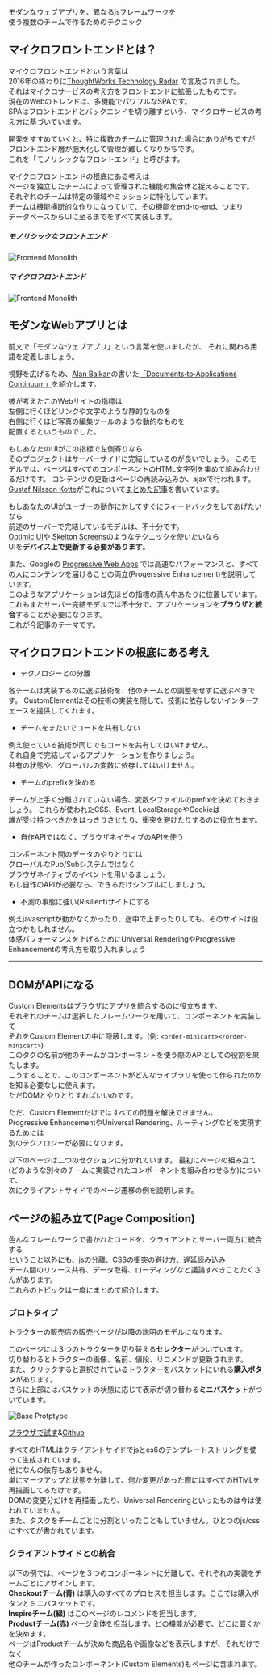 モダンなウェブアプリを、異なるjsフレームワークを  
使う複数のチームで作るためのテクニック

## マイクロフロントエンドとは？

マイクロフロントエンドという言葉は  
2016年の終わりに[ThoughtWorks Technology Radar](https://www.thoughtworks.com/radar/techniques/micro-frontends) 
で言及されました。  
それはマイクロサービスの考え方をフロントエンドに拡張したものです。  
現在のWebのトレンドは、多機能でパワフルなSPAです。  
SPAはフロントエンドとバックエンドを切り離すという、マイクロサービスの考え方に基づいています。

開発をすすめていくと、特に複数のチームに管理された場合にありがちですが  
フロントエンド層が肥大化して管理が難しくなりがちです。  
これを「モノリシックなフロントエンド」と呼びます。  
  
マイクロフロントエンドの根底にある考えは   
ページを独立したチームによって管理された機能の集合体と捉えることです。  
それぞれのチームは特定の領域やミッションに特化しています。  
チームは機能横断的な作りになっていて、その機能をend-to-end、つまり  
データベースからUIに至るまでをすべて実装します。

##### モノリシックなフロントエンド

![Frontend Monolith](https://micro-frontends.org/ressources/diagrams/organisational/monolith-frontback-microservices.png)

##### マイクロフロントエンド

![Frontend Monolith](https://micro-frontends.org/ressources/diagrams/organisational/verticals-headline.png)


## モダンなWebアプリとは
前文で「モダンなウェブアプリ」という言葉を使いましたが、
それに関わる用語を定義しましょう。

視野を広げるため、[Alan Balkan](https://ar.al/)の書いた[「Documents‐to‐Applications Continuum」](https://2018.ar.al/notes/the-documents-to-applications-continuum/)を紹介します。

彼が考えたこのWebサイトの指標は  
左側に行くほどリンクや文字のような静的なものを  
右側に行くほど写真の編集ツールのような動的なものを  
配置するというものでした。 
  
もしあなたのUIがこの指標で左側寄りなら  
そのプロジェクトはサーバーサイドに完結しているのが良いでしょう。
このモデルでは、ページはすべてのコンポーネントのHTML文字列を集めて組み合わせるだけです。
コンテンツの更新はページの再読み込みか、ajaxで行われます。  
[Gustaf Nilsson Kotte](https://twitter.com/gustaf_nk/)がこれについて[まとめた記事](https://gustafnk.github.io/microservice-websites/)を書いています。  
  
もしあなたのUIがユーザーの動作に対してすぐにフィードバックをしてあげたいなら  
前述のサーバーで完結しているモデルは、不十分です。  
[Optimic UI](https://www.smashingmagazine.com/2016/11/true-lies-of-optimistic-user-interfaces/)や
[Skelton Screens](https://micro-frontends.org/#the-dom-is-the-api)のようなテクニックを使いたいなら  
UIを**デバイス上で更新する必要があります**。  

また、Googleの
[Progressive Web Apps](https://developers.google.com/web/progressive-web-apps/)
では高速なパフォーマンスと、すべての人にコンテンツを届けることの両立(Progerssive Enhancement)を説明しています。  
このようなアプリケーションは先ほどの指標の真ん中あたりに位置しています。  
これもまたサーバー完結モデルでは不十分で、アプリケーションを**ブラウザと統合**することが必要になります。  
これが今記事のテーマです。

## マイクロフロントエンドの根底にある考え

+ テクノロジーとの分離

各チームは実装するのに選ぶ技術を、他のチームとの調整をせずに選ぶべきです。
CustomElementはその技術の実装を隠して、技術に依存しないインターフェースを提供してくれます。  

+ チームをまたいでコードを共有しない

例え使っている技術が同じでもコードを共有してはいけません。  
それ自身で完結しているアプリケーションを作りましょう。  
共有の状態や、グローバルの変数に依存してはいけません。

+ チームのprefixを決める

チームが上手く分離されていない場合、変数やファイルのprefixを決めておきましょう。
これらが使われたCSS、Event, LocalStorageやCookieは  
誰が受け持つべきかをはっきりさせたり、衝突を避けたりするのに役立ちます。

+ 自作APIではなく、ブラウザネイティブのAPIを使う

コンポーネント間のデータのやりとりには  
グローバルなPub/Subシステムではなく  
ブラウザネイティブのイベントを用いるましょう。  
もし自作のAPIが必要なら、できるだけシンプルにしましょう。  

+ 不測の事態に強い(Risilient)サイトにする

例えjavascriptが動かなくかったり、途中で止まったりしても、そのサイトは役立つかもしれません。  
体感パフォーマンスを上げるためにUniversal RenderingやProgressive Enhancementの考え方を取り入れましょう

---

## DOMがAPIになる

Custom Elementsはブラウザにアプリを統合するのに役立ちます。  
それぞれのチームは選択したフレームワークを用いて、コンポーネントを実装して  
それをCustom Elementの中に隠蔽します。(例: `<order-minicart></order-minicart>`)  
このタグの名前が他のチームがコンポーネントを使う際のAPIとしての役割を果たします。  
こうすることで、このコンポーネントがどんなライブラリを使って作られたのかを知る必要なしに使えます。  
ただDOMとやりとりすればいいのです。

ただ、Custom Elementだけではすべての問題を解決できません。  
Progressive EnhancementやUniversal Rendering、ルーティングなどを実現するためには  
別のテクノロジーが必要になります。  

以下のページは二つのセクションに分かれています。
最初にページの組み立て(どのような別々のチームに実装されたコンポーネントを組み合わせるか)について、  
次にクライアントサイドでのページ遷移の例を説明します。

## ページの組み立て(Page Composition)

色んなフレームワークで書かれたコードを、クライアントとサーバー両方に統合する  
ということ以外にも、jsの分離、CSSの衝突の避け方、遅延読み込み  
チーム間のリソース共有、データ取得、ローディングなど議論すべきことたくさんがあります。  
これらのトピックは一度にまとめて紹介します。

### プロトタイプ

トラクターの販売店の販売ぺージが以降の説明のモデルになります。  

このページには３つのトラクターを切り替える**セレクター**がついています。  
切り替わるとトラクターの画像、名前、値段、リコメンドが更新されます。  
また、クリックすると選択されているトラクターをバスケットにいれる**購入ボタン**があります。  
さらに上部にはバスケットの状態に応じて表示が切り替わる**ミニバスケット**がついています。  

![Base Protptype](https://micro-frontends.org//ressources/video/model-store-0.gif)

[ブラウザで試す](https://micro-frontends.org/0-model-store/)&[Github](https://github.com/neuland/micro-frontends/tree/master/0-model-store)

すべてのHTMLはクライアントサイドでjsとes6のテンプレートストリングを使って生成されています。  
他になんの依存もありません。  
単にマークアップと状態を分離して、何か変更があった際にはすべてのHTMLを再描画してるだけです。  
DOMの変更分だけを再描画したり、Universal Renderingといったものは今は使われていません。  
また、タスクをチームごとに分割といったこともしていません。ひとつのjs/cssにすべてが書かれています。


### クライアントサイドとの統合
以下の例では、ページを３つのコンポーネントに分離して、それぞれの実装をチームごとにアサインします。  
**Checkoutチーム(青)** は購入のすべてのプロセスを担当します。ここでは購入ボタンとミニバスケットです。  
**Inspireチーム(緑)** はこのページのレコメンドを担当します。  
**Productチーム(赤)** ページ全体を担当します。どの機能が必要で、どこに置くかを決めます。  
ページはProductチームが決めた商品名や画像などを表示しますが、それだけでなく  
他のチームが作ったコンポーネント(Custom Elements)もページに含まれます。
